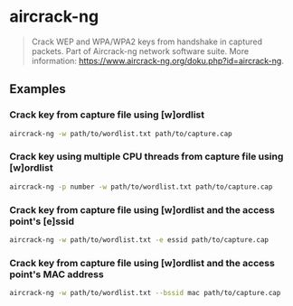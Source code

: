 # aircrack-ng

> Crack WEP and WPA/WPA2 keys from handshake in captured packets. Part of Aircrack-ng network software suite. More information: <https://www.aircrack-ng.org/doku.php?id=aircrack-ng>.

## Examples

### Crack key from capture file using [w]ordlist

```bash
aircrack-ng -w path/to/wordlist.txt path/to/capture.cap
```

### Crack key using multiple CPU threads from capture file using [w]ordlist

```bash
aircrack-ng -p number -w path/to/wordlist.txt path/to/capture.cap
```

### Crack key from capture file using [w]ordlist and the access point's [e]ssid

```bash
aircrack-ng -w path/to/wordlist.txt -e essid path/to/capture.cap
```

### Crack key from capture file using [w]ordlist and the access point's MAC address

```bash
aircrack-ng -w path/to/wordlist.txt --bssid mac path/to/capture.cap
```
